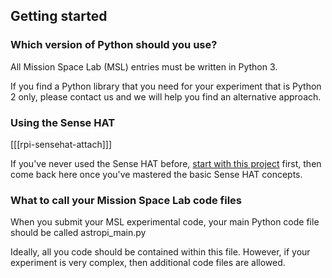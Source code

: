 ## Getting started

### Which version of Python should you use?

All Mission Space Lab (MSL) entries must be written in Python 3.

If you find a Python library that you need for your experiment that is Python 2 only, please contact us and we will help you find an alternative approach.

### Using the Sense HAT

[[[rpi-sensehat-attach]]]

If you've never used the Sense HAT before, [start with this project](https://projects.raspberrypi.org/en/projects/getting-started-with-the-sense-hat/) first, then come back here once you've mastered the basic Sense HAT concepts.

### What to call your Mission Space Lab code files

When you submit your MSL experimental code, your main Python code file should be called astropi_main.py

Ideally, all you code should be contained within this file. However, if your experiment is very complex, then additional code files are allowed.
